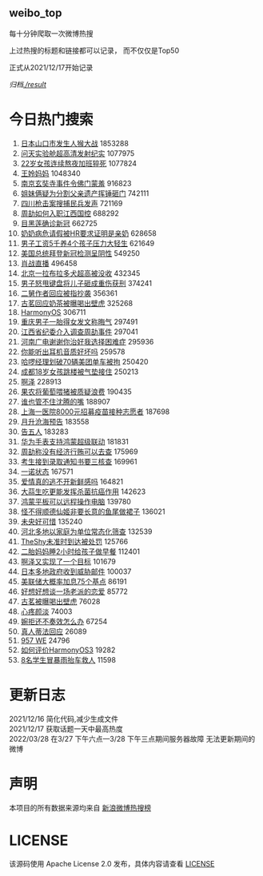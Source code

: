 weibo_top  
---
每十分钟爬取一次微博热搜  

上过热搜的标题和链接都可以记录， 而不仅仅是Top50

正式从2021/12/17开始记录  

*归档[./result](./result/)*

# 今日热门搜索  
1. [日本山口市发生人猴大战](https://s.weibo.com//weibo?q=%23%E6%97%A5%E6%9C%AC%E5%B1%B1%E5%8F%A3%E5%B8%82%E5%8F%91%E7%94%9F%E4%BA%BA%E7%8C%B4%E5%A4%A7%E6%88%98%23&Refer=top) 1853288
2. [问天实验舱超高清发射纪实](https://s.weibo.com//weibo?q=%23%E9%97%AE%E5%A4%A9%E5%AE%9E%E9%AA%8C%E8%88%B1%E8%B6%85%E9%AB%98%E6%B8%85%E5%8F%91%E5%B0%84%E7%BA%AA%E5%AE%9E%23&Refer=top) 1077975
3. [22岁女孩连续熬夜加班猝死](https://s.weibo.com//weibo?q=%2322%E5%B2%81%E5%A5%B3%E5%AD%A9%E8%BF%9E%E7%BB%AD%E7%86%AC%E5%A4%9C%E5%8A%A0%E7%8F%AD%E7%8C%9D%E6%AD%BB%23&Refer=top) 1077824
4. [王姈妈妈](https://s.weibo.com//weibo?q=%E7%8E%8B%E5%A7%88%E5%A6%88%E5%A6%88&Refer=top) 1048340
5. [南京玄奘寺事件令佛门蒙羞](https://s.weibo.com//weibo?q=%23%E5%8D%97%E4%BA%AC%E7%8E%84%E5%A5%98%E5%AF%BA%E4%BA%8B%E4%BB%B6%E4%BB%A4%E4%BD%9B%E9%97%A8%E8%92%99%E7%BE%9E%23&Refer=top) 916823
6. [姐妹俩疑为分割父亲遗产挥锤砸门](https://s.weibo.com//weibo?q=%23%E5%A7%90%E5%A6%B9%E4%BF%A9%E7%96%91%E4%B8%BA%E5%88%86%E5%89%B2%E7%88%B6%E4%BA%B2%E9%81%97%E4%BA%A7%E6%8C%A5%E9%94%A4%E7%A0%B8%E9%97%A8%23&Refer=top) 742111
7. [四川枪击案搜捕民兵发声](https://s.weibo.com//weibo?q=%23%E5%9B%9B%E5%B7%9D%E6%9E%AA%E5%87%BB%E6%A1%88%E6%90%9C%E6%8D%95%E6%B0%91%E5%85%B5%E5%8F%91%E5%A3%B0%23&Refer=top) 721169
8. [周劼如何入职江西国控](https://s.weibo.com//weibo?q=%23%E5%91%A8%E5%8A%BC%E5%A6%82%E4%BD%95%E5%85%A5%E8%81%8C%E6%B1%9F%E8%A5%BF%E5%9B%BD%E6%8E%A7%23&Refer=top) 688292
9. [目黑莲确诊新冠](https://s.weibo.com//weibo?q=%23%E7%9B%AE%E9%BB%91%E8%8E%B2%E7%A1%AE%E8%AF%8A%E6%96%B0%E5%86%A0%23&Refer=top) 662725
10. [奶奶病危请假被HR要求证明是亲奶](https://s.weibo.com//weibo?q=%23%E5%A5%B6%E5%A5%B6%E7%97%85%E5%8D%B1%E8%AF%B7%E5%81%87%E8%A2%ABHR%E8%A6%81%E6%B1%82%E8%AF%81%E6%98%8E%E6%98%AF%E4%BA%B2%E5%A5%B6%23&Refer=top) 628658
11. [男子工资5千养4个孩子压力大轻生](https://s.weibo.com//weibo?q=%23%E7%94%B7%E5%AD%90%E5%B7%A5%E8%B5%845%E5%8D%83%E5%85%BB4%E4%B8%AA%E5%AD%A9%E5%AD%90%E5%8E%8B%E5%8A%9B%E5%A4%A7%E8%BD%BB%E7%94%9F%23&Refer=top) 621649
12. [美国总统拜登新冠检测呈阴性](https://s.weibo.com//weibo?q=%23%E7%BE%8E%E5%9B%BD%E6%80%BB%E7%BB%9F%E6%8B%9C%E7%99%BB%E6%96%B0%E5%86%A0%E6%A3%80%E6%B5%8B%E5%91%88%E9%98%B4%E6%80%A7%23&Refer=top) 549250
13. [肖战直播](https://s.weibo.com//weibo?q=%23%E8%82%96%E6%88%98%E7%9B%B4%E6%92%AD%23&Refer=top) 496458
14. [北京一拉布拉多犬超高被没收](https://s.weibo.com//weibo?q=%23%E5%8C%97%E4%BA%AC%E4%B8%80%E6%8B%89%E5%B8%83%E6%8B%89%E5%A4%9A%E7%8A%AC%E8%B6%85%E9%AB%98%E8%A2%AB%E6%B2%A1%E6%94%B6%23&Refer=top) 432345
15. [男子怒甩键盘将儿子砸成重伤获刑](https://s.weibo.com//weibo?q=%23%E7%94%B7%E5%AD%90%E6%80%92%E7%94%A9%E9%94%AE%E7%9B%98%E5%B0%86%E5%84%BF%E5%AD%90%E7%A0%B8%E6%88%90%E9%87%8D%E4%BC%A4%E8%8E%B7%E5%88%91%23&Refer=top) 374241
16. [二舅作者回应被指抄袭](https://s.weibo.com//weibo?q=%23%E4%BA%8C%E8%88%85%E4%BD%9C%E8%80%85%E5%9B%9E%E5%BA%94%E8%A2%AB%E6%8C%87%E6%8A%84%E8%A2%AD%23&Refer=top) 356361
17. [古茗回应奶茶被曝喝出壁虎](https://s.weibo.com//weibo?q=%23%E5%8F%A4%E8%8C%97%E5%9B%9E%E5%BA%94%E5%A5%B6%E8%8C%B6%E8%A2%AB%E6%9B%9D%E5%96%9D%E5%87%BA%E5%A3%81%E8%99%8E%23&Refer=top) 325268
18. [HarmonyOS](https://s.weibo.com//weibo?q=%23HarmonyOS%23&Refer=top) 306711
19. [重庆男子一胎得女发文称晦气](https://s.weibo.com//weibo?q=%23%E9%87%8D%E5%BA%86%E7%94%B7%E5%AD%90%E4%B8%80%E8%83%8E%E5%BE%97%E5%A5%B3%E5%8F%91%E6%96%87%E7%A7%B0%E6%99%A6%E6%B0%94%23&Refer=top) 297491
20. [江西省纪委介入调查周劼事件](https://s.weibo.com//weibo?q=%23%E6%B1%9F%E8%A5%BF%E7%9C%81%E7%BA%AA%E5%A7%94%E4%BB%8B%E5%85%A5%E8%B0%83%E6%9F%A5%E5%91%A8%E5%8A%BC%E4%BA%8B%E4%BB%B6%23&Refer=top) 297041
21. [河南广电谢谢你治好我选择困难症](https://s.weibo.com//weibo?q=%23%E6%B2%B3%E5%8D%97%E5%B9%BF%E7%94%B5%E8%B0%A2%E8%B0%A2%E4%BD%A0%E6%B2%BB%E5%A5%BD%E6%88%91%E9%80%89%E6%8B%A9%E5%9B%B0%E9%9A%BE%E7%97%87%23&Refer=top) 295936
22. [你能听出耳机音质好坏吗](https://s.weibo.com//weibo?q=%23%E4%BD%A0%E8%83%BD%E5%90%AC%E5%87%BA%E8%80%B3%E6%9C%BA%E9%9F%B3%E8%B4%A8%E5%A5%BD%E5%9D%8F%E5%90%97%23&Refer=top) 259578
23. [哈啰经理划破70辆美团单车被拘](https://s.weibo.com//weibo?q=%23%E5%93%88%E5%95%B0%E7%BB%8F%E7%90%86%E5%88%92%E7%A0%B470%E8%BE%86%E7%BE%8E%E5%9B%A2%E5%8D%95%E8%BD%A6%E8%A2%AB%E6%8B%98%23&Refer=top) 250420
24. [成都18岁女孩跳楼被气垫接住](https://s.weibo.com//weibo?q=%23%E6%88%90%E9%83%BD18%E5%B2%81%E5%A5%B3%E5%AD%A9%E8%B7%B3%E6%A5%BC%E8%A2%AB%E6%B0%94%E5%9E%AB%E6%8E%A5%E4%BD%8F%23&Refer=top) 250213
25. [啊泽](https://s.weibo.com//weibo?q=%E5%95%8A%E6%B3%BD&Refer=top) 228913
26. [果农将葡萄喂猪被质疑浪费](https://s.weibo.com//weibo?q=%23%E6%9E%9C%E5%86%9C%E5%B0%86%E8%91%A1%E8%90%84%E5%96%82%E7%8C%AA%E8%A2%AB%E8%B4%A8%E7%96%91%E6%B5%AA%E8%B4%B9%23&Refer=top) 190435
27. [谁也管不住沈腾的嘴](https://s.weibo.com//weibo?q=%23%E8%B0%81%E4%B9%9F%E7%AE%A1%E4%B8%8D%E4%BD%8F%E6%B2%88%E8%85%BE%E7%9A%84%E5%98%B4%23&Refer=top) 188907
28. [上海一医院8000元招募疫苗接种志愿者](https://s.weibo.com//weibo?q=%23%E4%B8%8A%E6%B5%B7%E4%B8%80%E5%8C%BB%E9%99%A28000%E5%85%83%E6%8B%9B%E5%8B%9F%E7%96%AB%E8%8B%97%E6%8E%A5%E7%A7%8D%E5%BF%97%E6%84%BF%E8%80%85%23&Refer=top) 187698
29. [月升沧海预告](https://s.weibo.com//weibo?q=%23%E6%9C%88%E5%8D%87%E6%B2%A7%E6%B5%B7%E9%A2%84%E5%91%8A%23&Refer=top) 183558
30. [告五人](https://s.weibo.com//weibo?q=%E5%91%8A%E4%BA%94%E4%BA%BA&Refer=top) 183283
31. [华为手表支持鸿蒙超级联动](https://s.weibo.com//weibo?q=%23%E5%8D%8E%E4%B8%BA%E6%89%8B%E8%A1%A8%E6%94%AF%E6%8C%81%E9%B8%BF%E8%92%99%E8%B6%85%E7%BA%A7%E8%81%94%E5%8A%A8%23&Refer=top) 181831
32. [周劼称没有经济行贿可以去查](https://s.weibo.com//weibo?q=%23%E5%91%A8%E5%8A%BC%E7%A7%B0%E6%B2%A1%E6%9C%89%E7%BB%8F%E6%B5%8E%E8%A1%8C%E8%B4%BF%E5%8F%AF%E4%BB%A5%E5%8E%BB%E6%9F%A5%23&Refer=top) 175969
33. [考生接到录取通知书要三核查](https://s.weibo.com//weibo?q=%23%E8%80%83%E7%94%9F%E6%8E%A5%E5%88%B0%E5%BD%95%E5%8F%96%E9%80%9A%E7%9F%A5%E4%B9%A6%E8%A6%81%E4%B8%89%E6%A0%B8%E6%9F%A5%23&Refer=top) 169961
34. [一诺状态](https://s.weibo.com//weibo?q=%23%E4%B8%80%E8%AF%BA%E7%8A%B6%E6%80%81%23&Refer=top) 167571
35. [爱情真的逃不开新鲜感吗](https://s.weibo.com//weibo?q=%23%E7%88%B1%E6%83%85%E7%9C%9F%E7%9A%84%E9%80%83%E4%B8%8D%E5%BC%80%E6%96%B0%E9%B2%9C%E6%84%9F%E5%90%97%23&Refer=top) 164821
36. [大蒜生吃更能发挥杀菌抗癌作用](https://s.weibo.com//weibo?q=%23%E5%A4%A7%E8%92%9C%E7%94%9F%E5%90%83%E6%9B%B4%E8%83%BD%E5%8F%91%E6%8C%A5%E6%9D%80%E8%8F%8C%E6%8A%97%E7%99%8C%E4%BD%9C%E7%94%A8%23&Refer=top) 142623
37. [鸿蒙平板可以远程操作电脑](https://s.weibo.com//weibo?q=%23%E9%B8%BF%E8%92%99%E5%B9%B3%E6%9D%BF%E5%8F%AF%E4%BB%A5%E8%BF%9C%E7%A8%8B%E6%93%8D%E4%BD%9C%E7%94%B5%E8%84%91%23&Refer=top) 139780
38. [怪不得顺德仙姬非要长意的鱼尾做裙子](https://s.weibo.com//weibo?q=%23%E6%80%AA%E4%B8%8D%E5%BE%97%E9%A1%BA%E5%BE%B7%E4%BB%99%E5%A7%AC%E9%9D%9E%E8%A6%81%E9%95%BF%E6%84%8F%E7%9A%84%E9%B1%BC%E5%B0%BE%E5%81%9A%E8%A3%99%E5%AD%90%23&Refer=top) 136021
39. [未央好可惜](https://s.weibo.com//weibo?q=%23%E6%9C%AA%E5%A4%AE%E5%A5%BD%E5%8F%AF%E6%83%9C%23&Refer=top) 135240
40. [河北多地以家庭为单位常态化筛查](https://s.weibo.com//weibo?q=%23%E6%B2%B3%E5%8C%97%E5%A4%9A%E5%9C%B0%E4%BB%A5%E5%AE%B6%E5%BA%AD%E4%B8%BA%E5%8D%95%E4%BD%8D%E5%B8%B8%E6%80%81%E5%8C%96%E7%AD%9B%E6%9F%A5%23&Refer=top) 132539
41. [TheShy未准时到达被处罚](https://s.weibo.com//weibo?q=%23TheShy%E6%9C%AA%E5%87%86%E6%97%B6%E5%88%B0%E8%BE%BE%E8%A2%AB%E5%A4%84%E7%BD%9A%23&Refer=top) 125766
42. [二胎妈妈睡2小时给孩子做早餐](https://s.weibo.com//weibo?q=%23%E4%BA%8C%E8%83%8E%E5%A6%88%E5%A6%88%E7%9D%A12%E5%B0%8F%E6%97%B6%E7%BB%99%E5%AD%A9%E5%AD%90%E5%81%9A%E6%97%A9%E9%A4%90%23&Refer=top) 112401
43. [啊泽又实现了一个目标](https://s.weibo.com//weibo?q=%23%E5%95%8A%E6%B3%BD%E5%8F%88%E5%AE%9E%E7%8E%B0%E4%BA%86%E4%B8%80%E4%B8%AA%E7%9B%AE%E6%A0%87%23&Refer=top) 101679
44. [日本多地政府收到威胁邮件](https://s.weibo.com//weibo?q=%23%E6%97%A5%E6%9C%AC%E5%A4%9A%E5%9C%B0%E6%94%BF%E5%BA%9C%E6%94%B6%E5%88%B0%E5%A8%81%E8%83%81%E9%82%AE%E4%BB%B6%23&Refer=top) 100037
45. [美联储大概率加息75个基点](https://s.weibo.com//weibo?q=%23%E7%BE%8E%E8%81%94%E5%82%A8%E5%A4%A7%E6%A6%82%E7%8E%87%E5%8A%A0%E6%81%AF75%E4%B8%AA%E5%9F%BA%E7%82%B9%23&Refer=top) 86191
46. [好想好想谈一场老派的恋爱](https://s.weibo.com//weibo?q=%23%E5%A5%BD%E6%83%B3%E5%A5%BD%E6%83%B3%E8%B0%88%E4%B8%80%E5%9C%BA%E8%80%81%E6%B4%BE%E7%9A%84%E6%81%8B%E7%88%B1%23&Refer=top) 85772
47. [古茗被曝喝出壁虎](https://s.weibo.com//weibo?q=%23%E5%8F%A4%E8%8C%97%E8%A2%AB%E6%9B%9D%E5%96%9D%E5%87%BA%E5%A3%81%E8%99%8E%23&Refer=top) 76028
48. [心疼颜淡](https://s.weibo.com//weibo?q=%23%E5%BF%83%E7%96%BC%E9%A2%9C%E6%B7%A1%23&Refer=top) 74003
49. [婉拒还不奏效怎么办](https://s.weibo.com//weibo?q=%23%E5%A9%89%E6%8B%92%E8%BF%98%E4%B8%8D%E5%A5%8F%E6%95%88%E6%80%8E%E4%B9%88%E5%8A%9E%23&Refer=top) 67254
50. [真人蒂法回应](https://s.weibo.com//weibo?q=%23%E7%9C%9F%E4%BA%BA%E8%92%82%E6%B3%95%E5%9B%9E%E5%BA%94%23&Refer=top) 26089
51. [957 WE](https://s.weibo.com//weibo?q=957%20WE&Refer=top) 24796
52. [如何评价HarmonyOS3](https://s.weibo.com//weibo?q=%23%E5%A6%82%E4%BD%95%E8%AF%84%E4%BB%B7HarmonyOS3%23&Refer=top) 19282
53. [8名学生冒暴雨抬车救人](https://s.weibo.com//weibo?q=%238%E5%90%8D%E5%AD%A6%E7%94%9F%E5%86%92%E6%9A%B4%E9%9B%A8%E6%8A%AC%E8%BD%A6%E6%95%91%E4%BA%BA%23&Refer=top) 11598
# 更新日志  
2021/12/16  简化代码,减少生成文件  
2021/12/17  获取话题一天中最高热度  
2022/03/28  在3/27 下午六点—3/28 下午三点期间服务器故障 无法更新期间的微博  
# 声明  
本项目的所有数据来源均来自 [新浪微博热搜榜](https://s.weibo.com/top/summary)  

# LICENSE
该源码使用 Apache License 2.0 发布，具体内容请查看 [LICENSE](./LICENSE)
